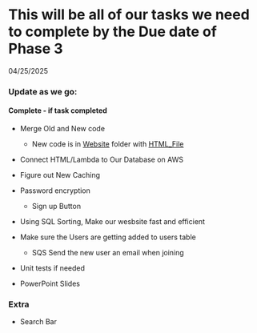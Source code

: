 # This will be all of our tasks we need to complete by the Due date of Phase 3
04/25/2025

### Update as we go:

#### Complete - if task completed 

- Merge Old and New code 
    - New code is in [Website](Website/) folder with [HTML_File](Project5.html)

- Connect HTML/Lambda to Our Database on AWS

- Figure out New Caching

- Password encryption
    - Sign up Button

- Using SQL Sorting, Make our wesbsite fast and efficient

- Make sure the Users are getting added to users table
    - SQS Send the new user an email when joining

- Unit tests if needed

- PowerPoint Slides

### Extra

- Search Bar